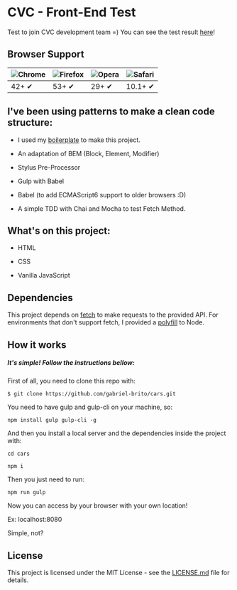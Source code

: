 # CVC - Front-End Test

Test to join CVC development team =)
You can see the test result [here](https://mr-bebop.github.io/cvc/)!

## Browser Support

![Chrome](https://cloud.githubusercontent.com/assets/398893/3528328/23bc7bc4-078e-11e4-8752-ba2809bf5cce.png) | ![Firefox](https://cloud.githubusercontent.com/assets/398893/3528329/26283ab0-078e-11e4-84d4-db2cf1009953.png) | ![Opera](https://cloud.githubusercontent.com/assets/398893/3528330/27ec9fa8-078e-11e4-95cb-709fd11dac16.png) | ![Safari](https://cloud.githubusercontent.com/assets/398893/3528331/29df8618-078e-11e4-8e3e-ed8ac738693f.png) | 
--- | --- | --- | --- |
42+ ✔ | 53+ ✔ | 29+ ✔ | 10.1+ ✔ |

## I've been using patterns to make a clean code structure:

* I used my [boilerplate](https://github.com/gabriel-brito/bebop-boilerplate) to make this project.

* An adaptation of BEM (Block, Element, Modifier)

* Stylus Pre-Processor 

* Gulp with Babel

* Babel (to add ECMAScript6 support to older browsers :D)

* A simple TDD with Chai and Mocha to test Fetch Method.

## What's on this project:

* HTML

* CSS

* Vanilla JavaScript

## Dependencies
This project depends on [fetch](https://fetch.spec.whatwg.org/) to make requests to the provided API. For environments that don't support fetch, I provided a  [polyfill](https://github.com/bitinn/node-fetch) to Node.

## How it works
##### It's simple! Follow the instructions bellow:
First of all, you need to clone this repo with:

```sh
$ git clone https://github.com/gabriel-brito/cars.git
```
You need to have gulp and gulp-cli on your machine, so:

```
npm install gulp gulp-cli -g
```

And then you install a local server and the dependencies inside the project with:

```
cd cars

npm i
```

Then you just need to run:

```
npm run gulp
```

Now you can access by your browser with your own location!

Ex: localhost:8080

Simple, not?


## License

This project is licensed under the MIT License - see the [LICENSE.md](LICENSE.md) file for details.